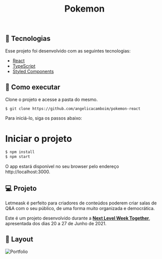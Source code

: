 <h1 align="center">
   Pokemon
</h1>

<br>

## 🧪 Tecnologias

Esse projeto foi desenvolvido com as seguintes tecnologias:

- [React](https://reactjs.org)
- [TypeScript](https://www.typescriptlang.org/)
- [Styled Components](https://styled-components.com/)

## 🚀 Como executar

Clone o projeto e acesse a pasta do mesmo.

```bash
$ git clone https://github.com/angelicacamboim/pokemon-react
```

Para iniciá-lo, siga os passos abaixo:

# Iniciar o projeto
```bash
$ npm install
$ npm start
```
O app estará disponível no seu browser pelo endereço http://localhost:3000.


## 💻 Projeto

Letmeask é perfeito para criadores de conteúdos poderem criar salas de Q&A com o seu público, de uma forma muito organizada e democrática. 

Este é um projeto desenvolvido durante a **[Next Level Week Together](https://nextlevelweek.com/)**, apresentada dos dias 20 a 27 de Junho de 2021.


## 🔖 Layout

<img src=".src/assets/images/portfolio.JPG" alt="Portfolio">


